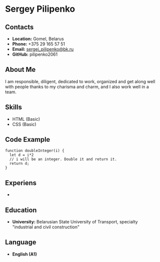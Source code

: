 # Sergey Pilipenko
## Contacts
- **Location:** Gomel, Belarus
- **Phone:** +375 29 165 57 51
- **Email:** sergei_pilipenko@bk.ru
- **GitHub:** pilipenko2061

## About Me
I am responsible, diligent, dedicated to work, organized and get along well with people thanks to my charisma and charm, and I also work well in a team.

## Skills
- HTML (Basic)
- CSS (Basic)  
## Code Example
```
function doubleInteger(i) {
  let d = i*2
  // i will be an integer. Double it and return it.
  return d;
}
```
## Experiens
-

## Education
- **University:** Belarusian State University of Transport, 
specialty "industrial and civil construction"

## Language
- **English (A1)**